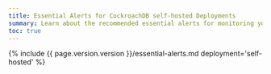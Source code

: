 ```yaml
---
title: Essential Alerts for CockroachDB self-hosted Deployments
summary: Learn about the recommended essential alerts for monitoring your CockroachDB {{ site.data.products.core }} cluster.
toc: true
---
```


{% include {{ page.version.version }}/essential-alerts.md deployment='self-hosted' %}
